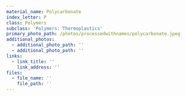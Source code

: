 ```yaml
---
material_name: Polycarbonate
index_letter: P
class: Polymers
subclass: 'Polymers: Thermoplastics'
primary_photo_path: /photos/processedwithnames/polycarbonate.jpeg
additional_photos:
  - additional_photo_path: ''
  - additional_photo_path: ''
links:
  - link_title: ''
    link_address: ''
files:
  - file_name: ''
    file_path: ''
---
```



